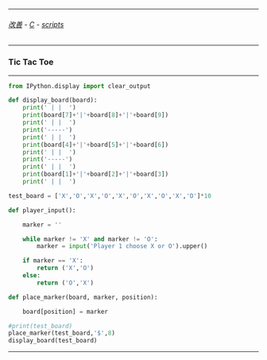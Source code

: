 
---

###### [改善](https://github.com/ttltrk/0C/blob/master/README.MD) - [C](https://github.com/ttltrk/PRG/blob/master/CODING.MD) - [scripts](https://github.com/ttltrk/PRG/blob/master/APPS.MD)

---

### Tic Tac Toe

---

```python
from IPython.display import clear_output

def display_board(board):
    print(' | |  ')
    print(board[7]+'|'+board[8]+'|'+board[9])
    print(' | |  ')
    print('-----')
    print(' | |  ')
    print(board[4]+'|'+board[5]+'|'+board[6])
    print(' | |  ')
    print('-----')
    print(' | |  ')
    print(board[1]+'|'+board[2]+'|'+board[3])
    print(' | |  ')

test_board = ['X','O','X','O','X','O','X','O','X','O']*10

def player_input():

    marker = ''

    while marker != 'X' and marker != 'O':
        marker = input('Player 1 choose X or O').upper()

    if marker == 'X':
        return ('X','O')
    else:
        return ('O','X')

def place_marker(board, marker, position):

    board[position] = marker

#print(test_board)
place_marker(test_board,'$',8)
display_board(test_board)
```

---
